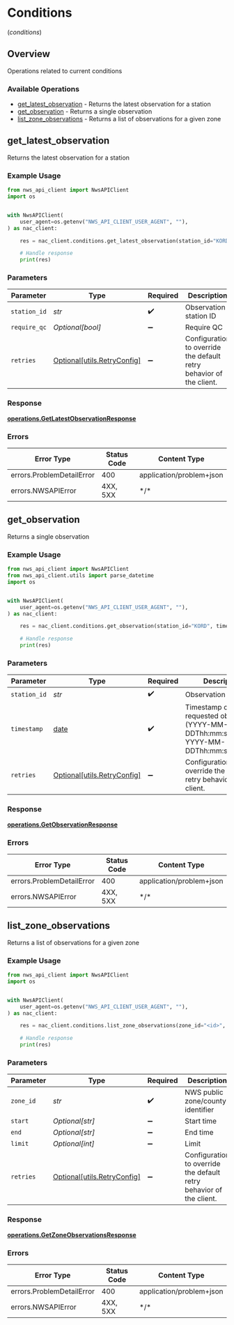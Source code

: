 # Conditions
(*conditions*)

## Overview

Operations related to current conditions

### Available Operations

* [get_latest_observation](#get_latest_observation) - Returns the latest observation for a station
* [get_observation](#get_observation) - Returns a single observation
* [list_zone_observations](#list_zone_observations) - Returns a list of observations for a given zone

## get_latest_observation

Returns the latest observation for a station

### Example Usage

```python
from nws_api_client import NwsAPIClient
import os


with NwsAPIClient(
    user_agent=os.getenv("NWS_API_CLIENT_USER_AGENT", ""),
) as nac_client:

    res = nac_client.conditions.get_latest_observation(station_id="KORD")

    # Handle response
    print(res)

```

### Parameters

| Parameter                                                           | Type                                                                | Required                                                            | Description                                                         | Example                                                             |
| ------------------------------------------------------------------- | ------------------------------------------------------------------- | ------------------------------------------------------------------- | ------------------------------------------------------------------- | ------------------------------------------------------------------- |
| `station_id`                                                        | *str*                                                               | :heavy_check_mark:                                                  | Observation station ID                                              | KORD                                                                |
| `require_qc`                                                        | *Optional[bool]*                                                    | :heavy_minus_sign:                                                  | Require QC                                                          |                                                                     |
| `retries`                                                           | [Optional[utils.RetryConfig]](../../models/utils/retryconfig.md)    | :heavy_minus_sign:                                                  | Configuration to override the default retry behavior of the client. |                                                                     |

### Response

**[operations.GetLatestObservationResponse](../../models/operations/getlatestobservationresponse.md)**

### Errors

| Error Type                | Status Code               | Content Type              |
| ------------------------- | ------------------------- | ------------------------- |
| errors.ProblemDetailError | 400                       | application/problem+json  |
| errors.NWSAPIError        | 4XX, 5XX                  | \*/\*                     |

## get_observation

Returns a single observation

### Example Usage

```python
from nws_api_client import NwsAPIClient
from nws_api_client.utils import parse_datetime
import os


with NwsAPIClient(
    user_agent=os.getenv("NWS_API_CLIENT_USER_AGENT", ""),
) as nac_client:

    res = nac_client.conditions.get_observation(station_id="KORD", timestamp=parse_datetime("2024-07-10T15:49:23.313Z"))

    # Handle response
    print(res)

```

### Parameters

| Parameter                                                                              | Type                                                                                   | Required                                                                               | Description                                                                            | Example                                                                                |
| -------------------------------------------------------------------------------------- | -------------------------------------------------------------------------------------- | -------------------------------------------------------------------------------------- | -------------------------------------------------------------------------------------- | -------------------------------------------------------------------------------------- |
| `station_id`                                                                           | *str*                                                                                  | :heavy_check_mark:                                                                     | Observation station ID                                                                 | KORD                                                                                   |
| `timestamp`                                                                            | [date](https://docs.python.org/3/library/datetime.html#date-objects)                   | :heavy_check_mark:                                                                     | Timestamp of requested observation (YYYY-MM-DDThh:mm:ssZ or YYYY-MM-DDThh:mm:ss+hh:mm) |                                                                                        |
| `retries`                                                                              | [Optional[utils.RetryConfig]](../../models/utils/retryconfig.md)                       | :heavy_minus_sign:                                                                     | Configuration to override the default retry behavior of the client.                    |                                                                                        |

### Response

**[operations.GetObservationResponse](../../models/operations/getobservationresponse.md)**

### Errors

| Error Type                | Status Code               | Content Type              |
| ------------------------- | ------------------------- | ------------------------- |
| errors.ProblemDetailError | 400                       | application/problem+json  |
| errors.NWSAPIError        | 4XX, 5XX                  | \*/\*                     |

## list_zone_observations

Returns a list of observations for a given zone

### Example Usage

```python
from nws_api_client import NwsAPIClient
import os


with NwsAPIClient(
    user_agent=os.getenv("NWS_API_CLIENT_USER_AGENT", ""),
) as nac_client:

    res = nac_client.conditions.list_zone_observations(zone_id="<id>", start="0419", end="0419")

    # Handle response
    print(res)

```

### Parameters

| Parameter                                                           | Type                                                                | Required                                                            | Description                                                         | Example                                                             |
| ------------------------------------------------------------------- | ------------------------------------------------------------------- | ------------------------------------------------------------------- | ------------------------------------------------------------------- | ------------------------------------------------------------------- |
| `zone_id`                                                           | *str*                                                               | :heavy_check_mark:                                                  | NWS public zone/county identifier                                   |                                                                     |
| `start`                                                             | *Optional[str]*                                                     | :heavy_minus_sign:                                                  | Start time                                                          | 0419                                                                |
| `end`                                                               | *Optional[str]*                                                     | :heavy_minus_sign:                                                  | End time                                                            | 0419                                                                |
| `limit`                                                             | *Optional[int]*                                                     | :heavy_minus_sign:                                                  | Limit                                                               |                                                                     |
| `retries`                                                           | [Optional[utils.RetryConfig]](../../models/utils/retryconfig.md)    | :heavy_minus_sign:                                                  | Configuration to override the default retry behavior of the client. |                                                                     |

### Response

**[operations.GetZoneObservationsResponse](../../models/operations/getzoneobservationsresponse.md)**

### Errors

| Error Type                | Status Code               | Content Type              |
| ------------------------- | ------------------------- | ------------------------- |
| errors.ProblemDetailError | 400                       | application/problem+json  |
| errors.NWSAPIError        | 4XX, 5XX                  | \*/\*                     |